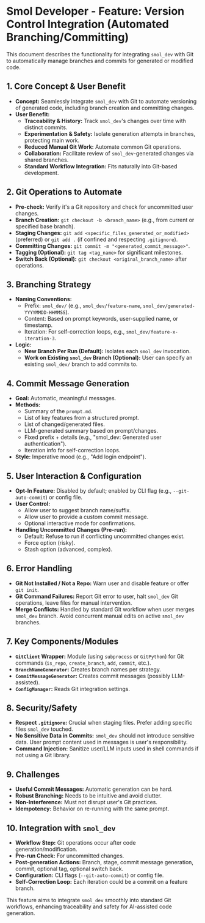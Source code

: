 # Smol Developer - Feature: Version Control Integration (Automated Branching/Committing)

This document describes the functionality for integrating `smol_dev` with Git to automatically manage branches and commits for generated or modified code.

## 1. Core Concept & User Benefit

*   **Concept:** Seamlessly integrate `smol_dev` with Git to automate versioning of generated code, including branch creation and committing changes.
*   **User Benefit:**
    *   **Traceability & History:** Track `smol_dev`'s changes over time with distinct commits.
    *   **Experimentation & Safety:** Isolate generation attempts in branches, protecting main work.
    *   **Reduced Manual Git Work:** Automate common Git operations.
    *   **Collaboration:** Facilitate review of `smol_dev`-generated changes via shared branches.
    *   **Standard Workflow Integration:** Fits naturally into Git-based development.

## 2. Git Operations to Automate

*   **Pre-check:** Verify it's a Git repository and check for uncommitted user changes.
*   **Branch Creation:** `git checkout -b <branch_name>` (e.g., from current or specified base branch).
*   **Staging Changes:** `git add <specific_files_generated_or_modified>` (preferred) or `git add .` (if confined and respecting `.gitignore`).
*   **Committing Changes:** `git commit -m "<generated_commit_message>"`.
*   **Tagging (Optional):** `git tag <tag_name>` for significant milestones.
*   **Switch Back (Optional):** `git checkout <original_branch_name>` after operations.

## 3. Branching Strategy

*   **Naming Conventions:**
    *   Prefix: `smol_dev/` (e.g., `smol_dev/feature-name`, `smol_dev/generated-YYYYMMDD-HHMMSS`).
    *   Content: Based on prompt keywords, user-supplied name, or timestamp.
    *   Iteration: For self-correction loops, e.g., `smol_dev/feature-x-iteration-3`.
*   **Logic:**
    *   **New Branch Per Run (Default):** Isolates each `smol_dev` invocation.
    *   **Work on Existing `smol_dev` Branch (Optional):** User can specify an existing `smol_dev/` branch to add commits to.

## 4. Commit Message Generation

*   **Goal:** Automatic, meaningful messages.
*   **Methods:**
    *   Summary of the `prompt.md`.
    *   List of key features from a structured prompt.
    *   List of changed/generated files.
    *   LLM-generated summary based on prompt/changes.
    *   Fixed prefix + details (e.g., "smol_dev: Generated user authentication").
    *   Iteration info for self-correction loops.
*   **Style:** Imperative mood (e.g., "Add login endpoint").

## 5. User Interaction & Configuration

*   **Opt-In Feature:** Disabled by default; enabled by CLI flag (e.g., `--git-auto-commit`) or config file.
*   **User Control:**
    *   Allow user to suggest branch name/suffix.
    *   Allow user to provide a custom commit message.
    *   Optional interactive mode for confirmations.
*   **Handling Uncommitted Changes (Pre-run):**
    *   Default: Refuse to run if conflicting uncommitted changes exist.
    *   Force option (risky).
    *   Stash option (advanced, complex).

## 6. Error Handling

*   **Git Not Installed / Not a Repo:** Warn user and disable feature or offer `git init`.
*   **Git Command Failures:** Report Git error to user, halt `smol_dev` Git operations, leave files for manual intervention.
*   **Merge Conflicts:** Handled by standard Git workflow when user merges `smol_dev` branch. Avoid concurrent manual edits on active `smol_dev` branches.

## 7. Key Components/Modules

*   **`GitClient` Wrapper:** Module (using `subprocess` or `GitPython`) for Git commands (`is_repo`, `create_branch`, `add`, `commit`, etc.).
*   **`BranchNameGenerator`:** Creates branch names per strategy.
*   **`CommitMessageGenerator`:** Creates commit messages (possibly LLM-assisted).
*   **`ConfigManager`:** Reads Git integration settings.

## 8. Security/Safety

*   **Respect `.gitignore`:** Crucial when staging files. Prefer adding specific files `smol_dev` touched.
*   **No Sensitive Data in Commits:** `smol_dev` should not introduce sensitive data. User prompt content used in messages is user's responsibility.
*   **Command Injection:** Sanitize user/LLM inputs used in shell commands if not using a Git library.

## 9. Challenges

*   **Useful Commit Messages:** Automatic generation can be hard.
*   **Robust Branching:** Needs to be intuitive and avoid clutter.
*   **Non-Interference:** Must not disrupt user's Git practices.
*   **Idempotency:** Behavior on re-running with the same prompt.

## 10. Integration with `smol_dev`

*   **Workflow Step:** Git operations occur after code generation/modification.
*   **Pre-run Check:** For uncommitted changes.
*   **Post-generation Actions:** Branch, stage, commit message generation, commit, optional tag, optional switch back.
*   **Configuration:** CLI flags (`--git-auto-commit`) or config file.
*   **Self-Correction Loop:** Each iteration could be a commit on a feature branch.

This feature aims to integrate `smol_dev` smoothly into standard Git workflows, enhancing traceability and safety for AI-assisted code generation.

